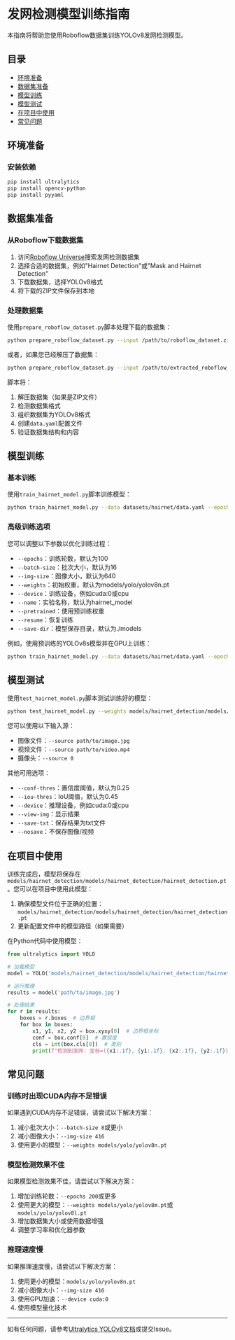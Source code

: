 # 发网检测模型训练指南

本指南将帮助您使用Roboflow数据集训练YOLOv8发网检测模型。

## 目录

- [环境准备](#环境准备)
- [数据集准备](#数据集准备)
- [模型训练](#模型训练)
- [模型测试](#模型测试)
- [在项目中使用](#在项目中使用)
- [常见问题](#常见问题)

## 环境准备

### 安装依赖

```bash
pip install ultralytics
pip install opencv-python
pip install pyyaml
```

## 数据集准备

### 从Roboflow下载数据集

1. 访问[Roboflow Universe](https://universe.roboflow.com/)搜索发网检测数据集
2. 选择合适的数据集，例如"Hairnet Detection"或"Mask and Hairnet Detection"
3. 下载数据集，选择YOLOv8格式
4. 将下载的ZIP文件保存到本地

### 处理数据集

使用`prepare_roboflow_dataset.py`脚本处理下载的数据集：

```bash
python prepare_roboflow_dataset.py --input /path/to/roboflow_dataset.zip --output datasets/hairnet
```

或者，如果您已经解压了数据集：

```bash
python prepare_roboflow_dataset.py --input /path/to/extracted_roboflow_folder --output datasets/hairnet
```

脚本将：
1. 解压数据集（如果是ZIP文件）
2. 检测数据集格式
3. 组织数据集为YOLOv8格式
4. 创建`data.yaml`配置文件
5. 验证数据集结构和内容

## 模型训练

### 基本训练

使用`train_hairnet_model.py`脚本训练模型：

```bash
python train_hairnet_model.py --data datasets/hairnet/data.yaml --epochs 100 --batch-size 16 --img-size 640
```

### 高级训练选项

您可以调整以下参数以优化训练过程：

- `--epochs`：训练轮数，默认为100
- `--batch-size`：批次大小，默认为16
- `--img-size`：图像大小，默认为640
- `--weights`：初始权重，默认为models/yolo/yolov8n.pt
- `--device`：训练设备，例如cuda:0或cpu
- `--name`：实验名称，默认为hairnet_model
- `--pretrained`：使用预训练权重
- `--resume`：恢复训练
- `--save-dir`：模型保存目录，默认为./models

例如，使用预训练的YOLOv8s模型并在GPU上训练：

```bash
python train_hairnet_model.py --data datasets/hairnet/data.yaml --epochs 200 --batch-size 8 --img-size 640 --weights models/yolo/yolov8s.pt --device cuda:0 --pretrained
```

## 模型测试

使用`test_hairnet_model.py`脚本测试训练好的模型：

```bash
python test_hairnet_model.py --weights models/hairnet_detection/models/hairnet_detection/hairnet_detection.pt --source path/to/test/image.jpg --view-img
```

您可以使用以下输入源：
- 图像文件：`--source path/to/image.jpg`
- 视频文件：`--source path/to/video.mp4`
- 摄像头：`--source 0`

其他可用选项：
- `--conf-thres`：置信度阈值，默认为0.25
- `--iou-thres`：IoU阈值，默认为0.45
- `--device`：推理设备，例如cuda:0或cpu
- `--view-img`：显示结果
- `--save-txt`：保存结果为txt文件
- `--nosave`：不保存图像/视频

## 在项目中使用

训练完成后，模型将保存在`models/hairnet_detection/models/hairnet_detection/hairnet_detection.pt`。您可以在项目中使用此模型：

1. 确保模型文件位于正确的位置：`models/hairnet_detection/models/hairnet_detection/hairnet_detection.pt`
2. 更新配置文件中的模型路径（如果需要）

在Python代码中使用模型：

```python
from ultralytics import YOLO

# 加载模型
model = YOLO('models/hairnet_detection/models/hairnet_detection/hairnet_detection.pt')

# 运行推理
results = model('path/to/image.jpg')

# 处理结果
for r in results:
    boxes = r.boxes  # 边界框
    for box in boxes:
        x1, y1, x2, y2 = box.xyxy[0]  # 边界框坐标
        conf = box.conf[0]  # 置信度
        cls = int(box.cls[0])  # 类别
        print(f"检测到发网: 坐标=({x1:.1f}, {y1:.1f}, {x2:.1f}, {y2:.1f}), 置信度={conf:.2f}")
```

## 常见问题

### 训练时出现CUDA内存不足错误

如果遇到CUDA内存不足错误，请尝试以下解决方案：

1. 减小批次大小：`--batch-size 8`或更小
2. 减小图像大小：`--img-size 416`
3. 使用更小的模型：`--weights models/yolo/yolov8n.pt`

### 模型检测效果不佳

如果模型检测效果不佳，请尝试以下解决方案：

1. 增加训练轮数：`--epochs 200`或更多
2. 使用更大的模型：`--weights models/yolo/yolov8m.pt`或`models/yolo/yolov8l.pt`
3. 增加数据集大小或使用数据增强
4. 调整学习率和优化器参数

### 推理速度慢

如果推理速度慢，请尝试以下解决方案：

1. 使用更小的模型：`models/yolo/yolov8n.pt`
2. 减小图像大小：`--img-size 416`
3. 使用GPU加速：`--device cuda:0`
4. 使用模型量化技术

---

如有任何问题，请参考[Ultralytics YOLOv8文档](https://docs.ultralytics.com/)或提交Issue。

